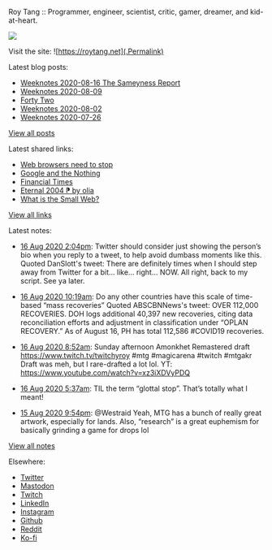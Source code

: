 Roy Tang :: Programmer, engineer, scientist, critic, gamer, dreamer, and kid-at-heart.

![](https://roytang.net/img/profile.jpg)

Visit the site: ![https://roytang.net](.Permalink)

Latest blog posts:
    

- [Weeknotes 2020-08-16 The Sameyness Report](https://roytang.net/2020/08/weeknotes-2020-08-16-the-sameyness-report/)
- [Weeknotes 2020-08-09](https://roytang.net/2020/08/weeknotes-08-09/)
- [Forty Two](https://roytang.net/2020/08/forty-two/)
- [Weeknotes 2020-08-02](https://roytang.net/2020/08/weeknotes-08-02/)
- [Weeknotes 2020-07-26](https://roytang.net/2020/07/weeknotes-07-26/)

[View all posts](https://roytang.net/blog)

Latest shared links:
    

- [Web browsers need to stop](https://roytang.net/2020/08/web-browsers-need-to-stop/)
- [Google and the Nothing](https://roytang.net/2020/08/google-and-the-nothing/)
- [Financial Times](https://roytang.net/2020/08/financial-times/)
- [Eternal 2004 ⁋ by olia](https://roytang.net/2020/08/eternal-2004-pp-by-olia/)
- [What is the Small Web?](https://roytang.net/2020/08/what-is-the-small-web/)

[View all links](https://roytang.net/links)

Latest notes:
    

- [16 Aug 2020 2:04pm](https://roytang.net/2020/08/1294998594081021955/): Twitter should consider just showing the person’s bio when you reply to a tweet, to help avoid dumbass moments like this.
Quoted DanSlott&#39;s tweet:   There are definitely times when I should step away from Twitter for a bit&hellip; like&hellip; right&hellip; NOW.
All right, back to my script.
See ya later.
 
- [16 Aug 2020 10:19am](https://roytang.net/2020/08/1294941749983379456/): Do any other countries have this scale of time-based &ldquo;mass recoveries&rdquo;
Quoted ABSCBNNews&#39;s tweet:   OVER 112,000 RECOVERIES. DOH logs additional 40,397 new recoveries, citing data reconciliation efforts and adjustment in classification under &ldquo;OPLAN RECOVERY.&rdquo; As of August 16, PH has total 112,586 #COVID19 recoveries.  
- [16 Aug 2020 8:52am](https://roytang.net/2020/08/1294919994816462849/): Sunday afternoon Amonkhet Remastered draft https://www.twitch.tv/twitchyroy #mtg #magicarena #twitch #mtgakr
Draft was meh, but I rare-drafted a lot lol. YT: https://www.youtube.com/watch?v=xz3iXDVyPDQ
- [16 Aug 2020 5:37am](https://roytang.net/2020/08/g1plnbb/): TIL the term “glottal stop”. That’s totally what I meant!
- [15 Aug 2020 9:54pm](https://roytang.net/2020/08/1294754419846701056/): @Westraid Yeah, MTG has a bunch of really great artwork, especially for lands. Also, &ldquo;research&rdquo; is a great euphemism for basically grinding a game for drops lol

[View all notes](https://roytang.net/notes)

Elsewhere:

- [Twitter](https://twitter.com/roytang)
- [Mastodon](https://mastodon.technology/@roytang)
- [Twitch](https://twitch.tv/twitchyroy)
- [LinkedIn](https://www.linkedin.com/in/roytang)
- [Instagram](https://instagram.com/roytang0400)
- [Github](https://github.com/roytang)
- [Reddit](https://reddit.com/u/hungryroy)
- [Ko-fi](https://ko-fi.com/roytang)